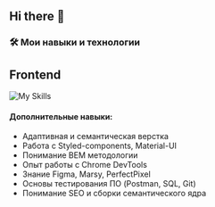## Hi there 👋
### 🛠️ **Мои навыки и технологии**

## Frontend
![My Skills](https://skillicons.dev/icons?i=react,js,css,html,ts,vscode,redux,webpack,vite,jest,figma&perline=10)

#### **Дополнительные навыки:**
- Адаптивная и семантическая верстка
- Работа с Styled-components, Material-UI
- Понимание BEM методологии
- Опыт работы с Chrome DevTools
- Знание Figma, Marsy, PerfectPixel
- Основы тестирования ПО (Postman, SQL, Git)
- Понимание SEO и сборки семантического ядра


